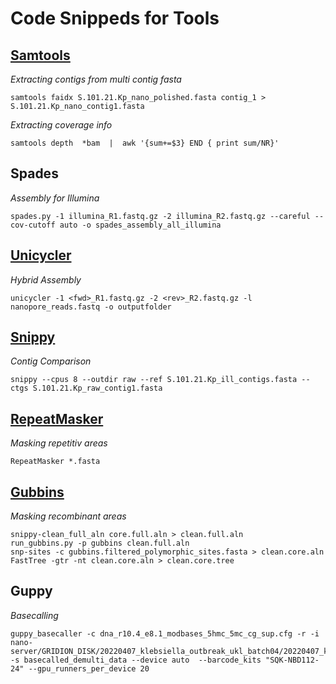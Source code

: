 # Code Snippeds for Tools
## [Samtools](https://github.com/samtools/samtools)
*Extracting contigs from multi contig fasta*
```bash=
samtools faidx S.101.21.Kp_nano_polished.fasta contig_1 > S.101.21.Kp_nano_contig1.fasta
```
*Extracting coverage info*
```bash=
samtools depth  *bam  |  awk '{sum+=$3} END { print sum/NR}'
```
## Spades
*Assembly for Illumina*
```bash=
spades.py -1 illumina_R1.fastq.gz -2 illumina_R2.fastq.gz --careful --cov-cutoff auto -o spades_assembly_all_illumina
```
## [Unicycler](https://github.com/rrwick/Unicycler)
*Hybrid Assembly*
```bash=
unicycler -1 <fwd>_R1.fastq.gz -2 <rev>_R2.fastq.gz -l nanopore_reads.fastq -o outputfolder
```
## [Snippy](https://github.com/tseemann/snippy)
*Contig Comparison*
```bash=
snippy --cpus 8 --outdir raw --ref S.101.21.Kp_ill_contigs.fasta --ctgs S.101.21.Kp_raw_contig1.fasta
```

## [RepeatMasker](https://github.com/rmhubley/RepeatMasker)
*Masking repetitiv areas*
```bash=
RepeatMasker *.fasta
```
## [Gubbins](https://github.com/nickjcroucher/gubbins)
*Masking recombinant areas*
```bash=
snippy-clean_full_aln core.full.aln > clean.full.aln
run_gubbins.py -p gubbins clean.full.aln
snp-sites -c gubbins.filtered_polymorphic_sites.fasta > clean.core.aln
FastTree -gtr -nt clean.core.aln > clean.core.tree
```
## Guppy
*Basecalling*
```bash=
guppy_basecaller -c dna_r10.4_e8.1_modbases_5hmc_5mc_cg_sup.cfg -r -i nano-server/GRIDION_DISK/20220407_klebsiella_outbreak_ukl_batch04/20220407_klebsiella_outbreak_ukl_batch04/20220407_1344_X2_FAR28270_3cd30ca5/fast5_pass/ -s basecalled_demulti_data --device auto  --barcode_kits "SQK-NBD112-24" --gpu_runners_per_device 20
```
